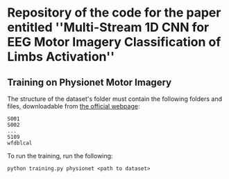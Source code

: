 # Repository of the code for the paper entitled ''Multi-Stream 1D CNN for EEG Motor Imagery Classification of Limbs Activation'' 

## Training on Physionet Motor Imagery
The structure of the dataset's folder must contain the following folders and files, downloadable from [the official webpage](https://physionet.org/content/eegmmidb/1.0.0/):

```
S001
S002
...
S109
wfdblcal
```

To run the training, run the following:

`python training.py physionet <path to dataset>`